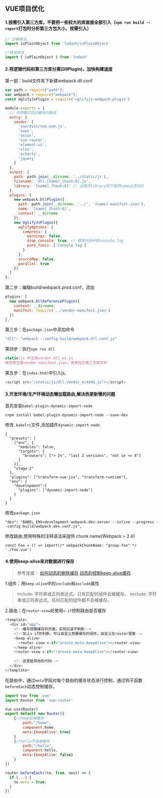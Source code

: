 ## VUE项目优化
#### 1.按需引入第三方库，不要把一些较大的库直接全部引入（`npm run build --report`打包时分析第三方包大小，按需引入）
```js
// 正确用法
import isPlainObject from 'lodash/isPlainObject'

//错误用法
import { isPlainObject } from 'lodash'
```

#### 2.将逻辑代码和第三方库分离(DllPlugin)，加快构建速度
第一部：build文件夹下新建webpack.dll.conf
```js
var path = require("path");
var webpack = require("webpack");
const UglifyJsPlugin = require('uglifyjs-webpack-plugin')

module.exports = {
  // 你想要打包的模块的数组
  entry: {
    vendor: [
      'vue/dist/vue.esm.js',
      'vuex',
      'axios',
      'vue-router',
      'element-ui',
      'xlsx',
      'echarts',
      'jquery'
    ]
  },
  output: {
    path: path.join(__dirname, '../static/js'),
    filename: 'dll.[name]_[hash:6].js',
    library: '[name]_[hash:6]' // 这里的library和下面的name必须对应
  },
  plugins: [
    new webpack.DllPlugin({
      path: path.join(__dirname, '../', '[name]-manifest.json'),
      name: '[name]_[hash:6]',
      context: __dirname
    }),
    new UglifyJsPlugin({
      uglifyOptions: {
        compress: {
          warnings: false,
          drop_console: true, // 移除代码中的console.log
          pure_funcs: ['console.log']
        }
      },
      sourceMap: false,
      parallel: true
    })
  ]
};
```

第二步：编辑build/webpack.prod.conf，添加
```js
plugins: [
  new webpack.DllReferencePlugin({
    context: __dirname,
    manifest: require('../vendor-manifest.json')
  })
],
```

第三步：在`package.json`中添加命令
```js
"dll": "webpack --config build/webpack.dll.conf.js"
```

第四步：执行`npm run dll`
```js
static/js 中生成vendor.dll_xx.js
根目录生成vendor-manifest.json，用来指引第三方库文件
```

第五步：在`index.html`中引入js,
```js
<script src="/static/js/dll.vendor_ec4a9a.js"></script>
```

#### 3.开发环境/生产环境动态懒加载路由,解决热更新慢的问题
首先安装`babel-plugin-dynamic-import-node`
```
cnpm install babel-plugin-dynamic-import-node --save-dev
```

修改`.babelrc`文件,添加插件`dynamic-import-node`
```
{
  "presets": [
    ["env", {
      "modules": false,
      "targets": {
        "browsers": ["> 1%", "last 2 versions", "not ie <= 8"]
      }
    }],
    "stage-2"
  ],
  "plugins": ["transform-vue-jsx", "transform-runtime"],
  "env": {
    "development":{
      "plugins": ["dynamic-import-node"]
    }
  }
}
```

修改`package.json`
```
"dev": "BABEL_ENV=development webpack-dev-server --inline --progress --config build/webpack.dev.conf.js",
```

修改路由,使用特殊的注释语法来提供 chunk name(Webpack > 2.4)
```
const Foo = () => import(/* webpackChunkName: "group-foo" */ './Foo.vue')
```

#### 4.使用keep-alive来对数据进行保存
>参考连接：
[如何动态的删除缓存](https://juejin.im/post/5b610da4e51d45195c07720d)
[动态的控制keep-alive缓存](https://segmentfault.com/a/1190000011640453)


1.组件：用`keep-alive`中的`include`和`exclude`属性
>include: 字符串或正则表达式。只有匹配的组件会被缓存。
exclude: 字符串或正则表达式。任何匹配的组件都不会被缓存。

2.路由：在`router-view`处使用`v-if`控制路由是否缓存
```js
<template>
  <div id="app">
    <!--缓存想要缓存的页面，实现后退不刷新-->
    <!--加上v-if的判断，可以自定义想要缓存的组件，自定义在router里面-->
    <keep-alive>
      <router-view v-if="$route.meta.keepAlive"></router-view>
    </keep-alive>
    <router-view v-if="!$route.meta.keepAlive"></router-view>
    
    <!--这里是其他的代码-->
  </div>
</template>
```

在路由中，通过`meta`字段对每个路由的缓存状态进行控制，通过钩子函数`beforeEach`动态控制缓存。
```js
import Vue from 'vue'
import Router from 'vue-router'

Vue.use(Router)
export default new Router({
    {//home会被缓存
        path:"/home",
        component:home,
        meta:{keepAlive: true}
    }
    {//hello不会被缓存
        path:"/hello",
        component:hello,
        meta:{keepAlive: false}
    }
})

router.beforeEach((to, from, next) => {
  if (...) {
    to.meta = true;
  }
})
```